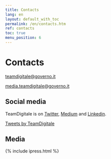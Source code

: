```yaml
---
title: Contacts
lang: en
layout: default_with_toc
permalink: /en/contacts.htm
ref: contacts
toc: true
menu_position: 6
---
```

# Contacts

[teamdigitale@governo.it](mailto:teamdigitale@governo.it)

[media.teamdigitale@governo.it](mailto:media.teamdigitale@governo.it)


## Social media
TeamDigitale is on [Twitter](https://twitter.com/ITdigitalteam), [Medium](https://medium.com/team-per-la-trasformazione-digitale/tagged/english-language) and [Linkedin](https://www.linkedin.com/company/15194879/).

<a class="twitter-timeline"  href="https://twitter.com/ITdigitalteam" data-height="400" >Tweets by TeamDigitale</a>


## Media

{% include ipress.html %}
<div id="content-ipress" data-key="01e87bed-f52e-4d6d-af32-c4ea59fd300a" data-lang="en" data-size="10" ></div>
<script type="text/javascript" src="/js/ipress.js"></script>



